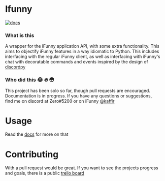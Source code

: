 # Ifunny
[![docs](https://readthedocs.org/projects/ifunny/badge/?version=latest&style=flat-square)](https://ifunny.readthedocs.io/en/latest/)

### What is this
A wrapper for the iFunny application API, with some extra functionality. This aims to objectify iFunny features in a way idiomatic to Python. This includes interfacing with the regular iFunny client, as well as interfacing with iFunny's chat with decoratable commands and events inspired by the design of [discordpy](https://github.com/Rapptz/discord.py)

### Who did this 😂 🔥 😳
This project has been solo so far, though pull requests are encouraged. Documentation is in progress. If you have any questions or suggestions, find me on discord at Zero#5200 or on iFunny [@kaffir](https://ifunny.co/user/kaffir)

# Usage
Read the [docs](https://ifunny.readthedocs.io/en/latest/) for more on that

# Contributing
With a pull request would be great. If you want to see the projects progress and goals, there is a public [trello board](https://trello.com/b/EAmTwEbe/ifunny)
